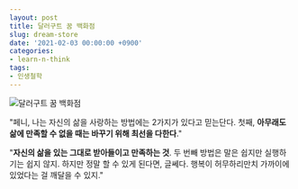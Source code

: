 ```yaml
---
layout: post
title: 달러구트 꿈 백화점
slug: dream-store
date: '2021-02-03 00:00:00 +0900'
categories:
- learn-n-think
tags:
- 인생철학
---
```


![달러구트 꿈 백화점](http://image.yes24.com/goods/90051766/800x0)

"페니, 나는 자신의 삶을 사랑하는 방법에는 2가지가 있다고 믿는단다. 첫째, **아무래도 삶에 만족할 수 없을 때는 바꾸기 위해 최선을 다한다**."

"**자신의 삶을 있는 그대로 받아들이고 만족하는 것**. 두 번빼 방법은 말은 쉽지만 실행하기는 쉽지 않지. 하지만 정말 할 수 있게 된다면, 글쎄다. 행복이 허무하리만치 가까이에 있었다는 걸 깨달을 수 있지."
